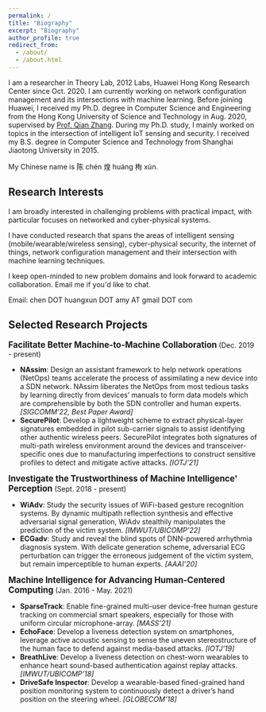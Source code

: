 ```yaml
---
permalink: /
title: "Biography"
excerpt: "Biography"
author_profile: true
redirect_from:
  - /about/
  - /about.html
---
```


I am a researcher in Theory Lab, 2012 Labs, Huawei Hong Kong Research Center since Oct. 2020. I am currently working on network configuration management and its intersections with machine learning.
Before joining Huawei, I received my Ph.D. degree in Computer Science and Engineering from the Hong Kong University of Science and Technology in Aug. 2020, supervised by [Prof. Qian Zhang](https://www.cse.ust.hk/~qianzh/). During my Ph.D. study, I mainly worked on topics in the intersection of intelligent IoT sensing and security.
I received my B.S. degree in Computer Science and Technology from Shanghai Jiaotong University in 2015.

My Chinese name is 陈 ch&eacute;n 煌 hu&aacute;ng 栒 x&uacute;n.

<!-- I always welcome motivated students to do long-term research with me. Email me if you'd like to chat! -->

## Research Interests

I am broadly interested in challenging problems with practical impact, with particular focuses on networked and cyber-physical systems.

I have conducted research that spans the areas of intelligent sensing (mobile/wearable/wireless sensing), cyber-physical security, the internet of things, network configuration management and their intersection with machine learning techniques.

I keep open-minded to new problem domains and look forward to academic collaboration. Email me if you'd like to chat.

Email: chen DOT huangxun DOT amy AT gmail DOT com

<!--
- Network Configuration Management
- Intelligent Sensing (Mobile/Wearable/Wireless Sensing)
- Machine Learning Algorithms
- Physical-layer Security  -->

## Selected Research Projects

<big>**Facilitate Better Machine-to-Machine Collaboration**</big> (Dec. 2019 - present)

- **NAssim**: Design an assistant framework to help network operations (NetOps) teams accelerate the process of assimilating a new device into a SDN network. NAssim liberates the NetOps from most tedious tasks by learning directly from devices’ manuals to form data models which are comprehensible by both the SDN controller and human experts. _[SIGCOMM’22, Best Paper Award]_
- **SecurePilot**: Develop a lightweight scheme to extract physical-layer signatures embedded in pilot sub-carrier signals to assist identifying other authentic wireless peers. SecurePilot integrates both signatures of multi-path wireless environment around the devices and transceiver-specific ones due to manufacturing imperfections to construct sensitive profiles to detect and mitigate active attacks. _[IOTJ'21]_

<big>**Investigate the Trustworthiness of Machine Intelligence' Perception**</big>
(Sept. 2018 - present)

- **WiAdv**: Study the security issues of WiFi-based gesture recognition systems. By dynamic multipath reflection synthesis and effective adversarial signal generation, WiAdv stealthily manipulates the prediction of the victim system. _[IMWUT/UBICOMP’22]_
- **ECGadv**: Study and reveal the blind spots of DNN-powered arrhythmia diagnosis system. With delicate generation scheme, adversarial ECG perturbation can trigger the erroneous judgement of the victim system, but remain imperceptible to human experts. _[AAAI’20]_

<big>**Machine Intelligence for Advancing Human-Centered Computing**</big> (Jan. 2016 - May. 2021)

- **SparseTrack**: Enable fine-grained multi-user device-free human gesture tracking on commercial smart speakers, especially for those with uniform circular microphone-array. _[MASS’21]_
- **EchoFace**: Develop a liveness detection system on smartphones, leverage active acoustic sensing to sense the uneven stereostructure of the human face to defend against media-based attacks. _[IOTJ’19]_
- **BreathLive**: Develop a liveness detection on chest-worn wearables to enhance heart sound-based authentication against replay attacks. _[IMWUT/UBICOMP’18]_
- **DriveSafe Inspector**: Develop a wearable-based fined-grained hand position monitoring system to continuously detect a driver’s hand position on the steering wheel. _[GLOBECOM’18]_
